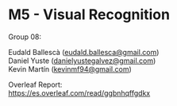 # M5 - Visual Recognition

Group 08:

Eudald Ballescà (eudald.ballesca@gmail.com)\
Daniel Yuste (danielyustegalvez@gmail.com)\
Kevin Martín (kevinmf94@gmail.com)

Overleaf Report:\
https://es.overleaf.com/read/ggbnhqffgdkx
